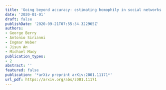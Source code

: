 ```yaml
---
title: 'Going beyond accuracy: estimating homophily in social networks using predictions'
date: '2020-01-01'
draft: false
publishDate: '2020-09-21T07:55:34.322965Z'
authors:
- George Berry
- Antonio Sirianni
- Ingmar Weber
- Jisun An
- Michael Macy
publication_types:
- 2
abstract: ''
featured: false
publication: '*arXiv preprint arXiv:2001.11171*'
url_pdf: https://arxiv.org/abs/2001.11171
---
```


